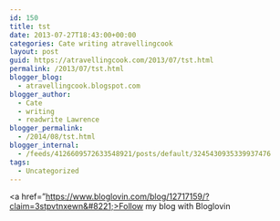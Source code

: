 ```yaml
---
id: 150
title: tst
date: 2013-07-27T18:43:00+00:00
categories: Cate writing atravellingcook
layout: post
guid: https://atravellingcook.com/2013/07/tst.html
permalink: /2013/07/tst.html
blogger_blog:
  - atravellingcook.blogspot.com
blogger_author:
  - Cate
  - writing
  - readwrite Lawrence
blogger_permalink:
  - /2014/08/tst.html
blogger_internal:
  - /feeds/4126609572633548921/posts/default/3245430935339937476
tags:
  - Uncategorized
---
```

<a href=&#8221;https://www.bloglovin.com/blog/12717159/?claim=3stpvtnxewn&#8221;>Follow my blog with Bloglovin</a>